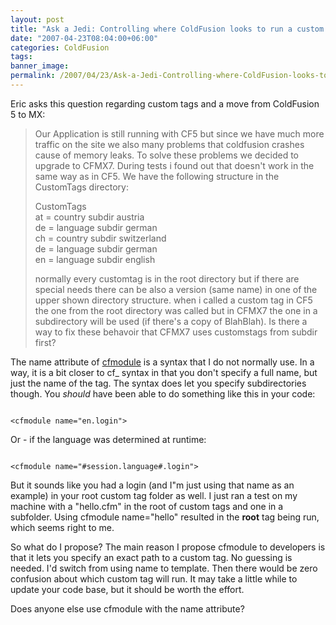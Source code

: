 ```yaml
---
layout: post
title: "Ask a Jedi: Controlling where ColdFusion looks to run a custom tag"
date: "2007-04-23T08:04:00+06:00"
categories: ColdFusion 
tags: 
banner_image: 
permalink: /2007/04/23/Ask-a-Jedi-Controlling-where-ColdFusion-looks-to-run-a-custom-tag
---
```


Eric asks this question regarding custom tags and a move from ColdFusion 5 to MX:

<blockquote>
Our Application is still running with CF5 but since we have much more traffic on the site we also many problems that coldfusion crashes cause of memory leaks. To solve these problems we decided to upgrade to CFMX7. During tests i found out that <cfmodule> doesn't work in the same way as in CF5. We have the following structure in the CustomTags directory:

CustomTags<br>
at = country subdir austria<br>
de = language subdir german<br>
ch = country subdir switzerland<br>
de = language subdir german<br>
en = language subdir english<br>

normally every customtag is in the root directory but if there are special needs there can be also a version (same name) in one of the upper shown directory structure.
when i called a custom tag in CF5 <cfmodule name="blahblah"> the one from the root directory was called but in CFMX7 the one in a subdirectory will be used (if there's a copy of BlahBlah). Is there a way to fix these behavoir that CFMX7
uses customstags from subdir first?
</blockquote>

The name attribute of <a href="http://www.cfquickdocs.com/?getDoc=cfmodule">cfmodule</a> is a syntax that I do not normally use. In a way, it is a bit closer to cf_ syntax in that you don't specify a full name, but just the name of the tag. The syntax does let you specify subdirectories though. You <i>should</i> have been able to do something like this in your code:

<code>
&lt;cfmodule name="en.login"&gt;
</code>

Or - if the language was determined at runtime:

<code>
&lt;cfmodule name="#session.language#.login"&gt;
</code>

But it sounds like you had a login (and I"m just using that name as an example) in your root custom tag folder as well. I just ran a test on my machine with a "hello.cfm" in the root of custom tags and one in a subfolder. Using cfmodule name="hello" resulted in the <b>root</b> tag being run, which seems right to me.

So what do I propose? The main reason I propose cfmodule to developers is that it lets you specify an exact path to a custom tag. No guessing is needed. I'd switch from using name to template. Then there would be zero confusion about which custom tag will run. It may take a little while to update your code base, but it should be worth the effort. 

Does anyone else use cfmodule with the name attribute?